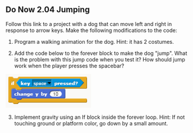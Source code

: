 ## Do Now 2.04 Jumping

Follow this link to a project with a dog that can move left and right in response to arrow keys. Make the following modifications to the code:

1. Program a walking animation for the dog. Hint: it has 2 costumes.

2. Add the code below to the forever block to make the dog "jump". What is the problem with this jump code when you test it? How should jump work when the player presses the spacebar?

![Key Press jump](keypressjump.png)

3. Implement gravity using an If block inside the forever loop. Hint: If not touching ground or platform color, go down by a small amount.
